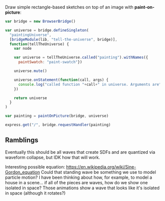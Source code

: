 Draw simple rectangle-based sketches on top of an image with **paint-on-picture**:

```javascript
var bridge = new BrowserBridge()

var universe = bridge.defineSingleton(
  "paintingUniverse",
  [bridgeModule(lib, "tell-the-universe", bridge)],
  function(tellTheUniverse) {
    var node

    var universe = tellTheUniverse.called("painting").withNames({
      paintSwatch: "paint-swatch"})

    universe.mute()

    universe.onStatement(function(call, args) {
      console.log("called function "+call+" in universe. Arguments are", args)
    })

    return universe
  }
)

var painting = paintOnPicture(bridge, universe)

express.get("/", bridge.requestHandler(painting)
```

## Ramblings

Eventually this should be all waves that create SDFs and are quantized via waveform collapse, but IDK how that will work.

Interesting possible equation: https://en.wikipedia.org/wiki/Sine-Gordon_equation Could that standing wave be something we use to model particle motion? I have been thinking about how, for example, to model a house in a scene... if all of the pieces are waves, how do we show one isolated in space? Those animations show a wave that looks like it's isolated in space (although it rotates?)

